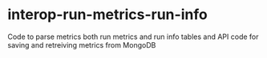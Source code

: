 # interop-run-metrics-run-info
Code to parse metrics both run metrics and run info tables and API code for saving and retreiving metrics from MongoDB 
